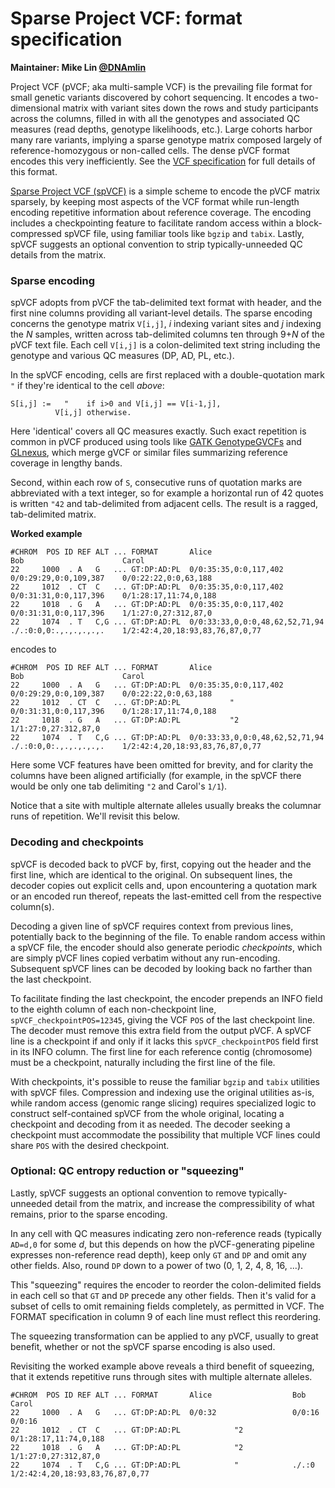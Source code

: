 # Sparse Project VCF: format specification

**Maintainer: Mike Lin [@DNAmlin](https://twitter.com/DNAmlin)**

Project VCF (pVCF; aka multi-sample VCF) is the prevailing file format for small genetic variants discovered by cohort sequencing. It encodes a two-dimensional matrix with variant sites down the rows and study participants across the columns, filled in with all the genotypes and associated QC measures (read depths, genotype likelihoods, etc.). Large cohorts harbor many rare variants, implying a sparse genotype matrix composed largely of reference-homozygous or non-called cells. The dense pVCF format encodes this very inefficiently. See the [VCF specification](http://samtools.github.io/hts-specs/VCFv4.3.pdf) for full details of this format.

[Sparse Project VCF (spVCF)](https://github.com/mlin/spVCF) is a simple scheme to encode the pVCF matrix sparsely, by keeping most aspects of the VCF format while run-length encoding repetitive information about reference coverage. The encoding includes a checkpointing feature to facilitate random access within a block-compressed spVCF file, using familiar tools like `bgzip` and `tabix`. Lastly, spVCF suggests an optional convention to strip typically-unneeded QC details from the matrix.

### Sparse encoding

spVCF adopts from pVCF the tab-delimited text format with header, and the first nine columns providing all variant-level details. The sparse encoding concerns the genotype matrix `V[i,j]`, *i* indexing variant sites and *j* indexing the *N* samples, written across tab-delimited columns ten through 9+*N* of the pVCF text file. Each cell `V[i,j]` is a colon-delimited text string including the genotype and various QC measures (DP, AD, PL, etc.).

In the spVCF encoding, cells are first replaced with a double-quotation mark `"` if they're identical to the cell *above*: 

```
S[i,j] :=   "    if i>0 and V[i,j] == V[i-1,j],
          V[i,j] otherwise.
```

Here 'identical' covers all QC measures exactly. Such exact repetition is common in pVCF produced using tools like [GATK GenotypeGVCFs](https://software.broadinstitute.org/gatk/documentation/tooldocs/3.8-0/org_broadinstitute_gatk_tools_walkers_variantutils_GenotypeGVCFs.php) and [GLnexus](https://github.com/dnanexus-rnd/GLnexus), which merge gVCF or similar files summarizing reference coverage in lengthy bands.

Second, within each row of `S`, consecutive runs of quotation marks are abbreviated with a text integer, so for example a horizontal run of 42 quotes is written `"42` and tab-delimited from adjacent cells. The result is a ragged, tab-delimited matrix.

**Worked example**

```
#CHROM  POS ID REF ALT ... FORMAT       Alice                           Bob                      Carol
22     1000  . A   G   ... GT:DP:AD:PL  0/0:35:35,0:0,117,402           0/0:29:29,0:0,109,387    0/0:22:22,0:0,63,188
22     1012  . CT  C   ... GT:DP:AD:PL  0/0:35:35,0:0,117,402           0/0:31:31,0:0,117,396    0/1:28:17,11:74,0,188
22     1018  . G   A   ... GT:DP:AD:PL  0/0:35:35,0:0,117,402           0/0:31:31,0:0,117,396    1/1:27:0,27:312,87,0
22     1074  . T   C,G ... GT:DP:AD:PL  0/0:33:33,0,0:0,48,62,52,71,94  ./.:0:0,0:.,.,.,.,.,.    1/2:42:4,20,18:93,83,76,87,0,77
```

encodes to

```
#CHROM  POS ID REF ALT ... FORMAT       Alice                           Bob                      Carol
22     1000  . A   G   ... GT:DP:AD:PL  0/0:35:35,0:0,117,402           0/0:29:29,0:0,109,387    0/0:22:22,0:0,63,188
22     1012  . CT  C   ... GT:DP:AD:PL           "                      0/0:31:31,0:0,117,396    0/1:28:17,11:74,0,188
22     1018  . G   A   ... GT:DP:AD:PL           "2                                              1/1:27:0,27:312,87,0
22     1074  . T   C,G ... GT:DP:AD:PL  0/0:33:33,0,0:0,48,62,52,71,94  ./.:0:0,0:.,.,.,.,.,.    1/2:42:4,20,18:93,83,76,87,0,77
```

Here some VCF features have been omitted for brevity, and for clarity the columns have been aligned artificially (for example, in the spVCF there would be only one tab delimiting `"2` and Carol's `1/1`).

Notice that a site with multiple alternate alleles usually breaks the columnar runs of repetition. We'll revisit this below.

### Decoding and checkpoints

spVCF is decoded back to pVCF by, first, copying out the header and the first line, which are identical to the original. On subsequent lines, the decoder copies out explicit cells and, upon encountering a quotation mark or an encoded run thereof, repeats the last-emitted cell from the respective column(s).

Decoding a given line of spVCF requires context from previous lines, potentially back to the beginning of the file. To enable random access within a spVCF file, the encoder should also generate periodic *checkpoints*, which are simply pVCF lines copied verbatim without any run-encoding. Subsequent spVCF lines can be decoded by looking back no farther than the last checkpoint.

To facilitate finding the last checkpoint, the encoder prepends an INFO field to the eighth column of each non-checkpoint line, `spVCF_checkpointPOS=12345`, giving the VCF `POS` of the last checkpoint line. The decoder must remove this extra field from the output pVCF. A spVCF line is a checkpoint if and only if it lacks this `spVCF_checkpointPOS` field first in its INFO column. The first line for each reference contig (chromosome) must be a checkpoint, naturally including the first line of the file. 

With checkpoints, it's possible to reuse the familiar `bgzip` and `tabix` utilities with spVCF files. Compression and indexing use the original utilities as-is, while random access (genomic range slicing) requires specialized logic to construct self-contained spVCF from the whole original, locating a checkpoint and decoding from it as needed. The decoder seeking a checkpoint must accommodate the possibility that multiple VCF lines could share `POS` with the desired checkpoint.

### Optional: QC entropy reduction or "squeezing"

Lastly, spVCF suggests an optional convention to remove typically-unneeded detail from the matrix, and increase the compressibility of what remains, prior to the sparse encoding.

In any cell with QC measures indicating zero non-reference reads (typically `AD=d,0` for some *d*, but this depends on how the pVCF-generating pipeline expresses non-reference read depth), keep only `GT` and `DP` and omit any other fields. Also, round `DP` down to a power of two (0, 1, 2, 4, 8, 16, ...).

This "squeezing" requires the encoder to reorder the colon-delimited fields in each cell so that `GT` and `DP` precede any other fields. Then it's valid for a subset of cells to omit remaining fields completely, as permitted in VCF. The FORMAT specification in column 9 of each line must reflect this reordering.

The squeezing transformation can be applied to any pVCF, usually to great benefit, whether or not the spVCF sparse encoding is also used.

Revisiting the worked example above reveals a third benefit of squeezing, that it extends repetitive runs through sites with multiple alternate alleles.

```
#CHROM  POS ID REF ALT ... FORMAT       Alice                  Bob                      Carol
22     1000  . A   G   ... GT:DP:AD:PL  0/0:32                 0/0:16                   0/0:16
22     1012  . CT  C   ... GT:DP:AD:PL            "2                                    0/1:28:17,11:74,0,188
22     1018  . G   A   ... GT:DP:AD:PL            "2                                    1/1:27:0,27:312,87,0
22     1074  . T   C,G ... GT:DP:AD:PL            "            ./.:0                    1/2:42:4,20,18:93,83,76,87,0,77

```

